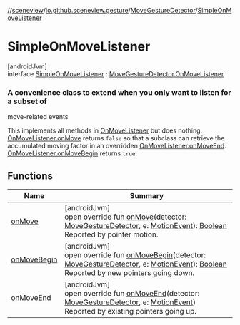 //[sceneview](../../../../index.md)/[io.github.sceneview.gesture](../../index.md)/[MoveGestureDetector](../index.md)/[SimpleOnMoveListener](index.md)

# SimpleOnMoveListener

[androidJvm]\
interface [SimpleOnMoveListener](index.md) : [MoveGestureDetector.OnMoveListener](../-on-move-listener/index.md)

###  A convenience class to extend when you only want to listen for a subset of

move-related events

This implements all methods in [OnMoveListener](../-on-move-listener/index.md) but does nothing. [OnMoveListener.onMove](../-on-move-listener/on-move.md) returns `false` so that a subclass can retrieve the accumulated moving factor in an overridden [OnMoveListener.onMoveEnd](../-on-move-listener/on-move-end.md). [OnMoveListener.onMoveBegin](../-on-move-listener/on-move-begin.md) returns `true`.

## Functions

| Name | Summary |
|---|---|
| [onMove](on-move.md) | [androidJvm]<br>open override fun [onMove](on-move.md)(detector: [MoveGestureDetector](../index.md), e: [MotionEvent](https://developer.android.com/reference/kotlin/android/view/MotionEvent.html)): [Boolean](https://kotlinlang.org/api/latest/jvm/stdlib/kotlin/-boolean/index.html)<br>Reported by pointer motion. |
| [onMoveBegin](on-move-begin.md) | [androidJvm]<br>open override fun [onMoveBegin](on-move-begin.md)(detector: [MoveGestureDetector](../index.md), e: [MotionEvent](https://developer.android.com/reference/kotlin/android/view/MotionEvent.html)): [Boolean](https://kotlinlang.org/api/latest/jvm/stdlib/kotlin/-boolean/index.html)<br>Reported by new pointers going down. |
| [onMoveEnd](on-move-end.md) | [androidJvm]<br>open override fun [onMoveEnd](on-move-end.md)(detector: [MoveGestureDetector](../index.md), e: [MotionEvent](https://developer.android.com/reference/kotlin/android/view/MotionEvent.html))<br>Reported by existing pointers going up. |
